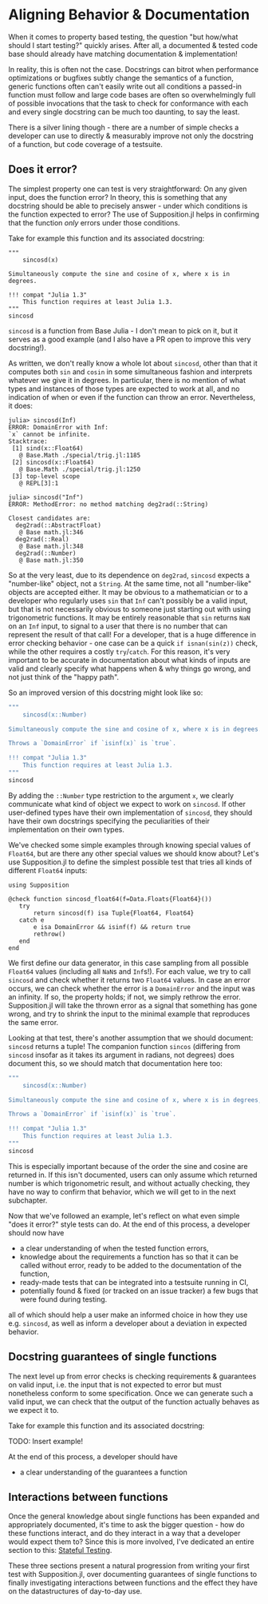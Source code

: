 # Aligning Behavior & Documentation

When it comes to property based testing, the question "but how/what should I start testing?" quickly arises.
After all, a documented & tested code base should already have matching documentation & implementation!

In reality, this is often not the case. Docstrings can bitrot when performance optimizations or bugfixes
subtly change the semantics of a function, generic functions often can't easily write out all
conditions a passed-in function must follow and large code bases are often so overwhelmingly full of
possible invocations that the task to check for conformance with each and every single docstring
can be much too daunting, to say the least. 

There is a silver lining though - there are a number of simple checks a developer can use
to directly & measurably improve not only the docstring of a function, but code coverage of a testsuite.

## Does it error?

The simplest property one can test is very straightforward: On any given input, does the function error?
In theory, this is something that any docstring should be able to precisely answer - under which conditions is
the function expected to error? The use of Supposition.jl helps in confirming that the function _only_ errors under
those conditions.

Take for example this function and its associated docstring:

```
"""
    sincosd(x)

Simultaneously compute the sine and cosine of x, where x is in degrees.

!!! compat "Julia 1.3"
    This function requires at least Julia 1.3.
"""
sincosd
```

`sincosd` is a function from Base Julia - I don't mean to pick on it, but it serves as a good example (and I also
have a PR open to improve this very docstring!).

As written, we don't really know a whole lot about `sincosd`, other than that it computes both `sin` and `cosin`
in some simultaneous fashion and interprets whatever we give it in degrees. In particular, there is no mention
of what types and instances of those types are expected to work at all, and no indication of when or even if
the function can throw an error. Nevertheless, it does:

```@example sincosd
julia> sincosd(Inf)
ERROR: DomainError with Inf:
`x` cannot be infinite.
Stacktrace:
 [1] sind(x::Float64)
   @ Base.Math ./special/trig.jl:1185
 [2] sincosd(x::Float64)
   @ Base.Math ./special/trig.jl:1250
 [3] top-level scope
   @ REPL[3]:1

julia> sincosd("Inf")
ERROR: MethodError: no method matching deg2rad(::String)

Closest candidates are:
  deg2rad(::AbstractFloat)
   @ Base math.jl:346
  deg2rad(::Real)
   @ Base math.jl:348
  deg2rad(::Number)
   @ Base math.jl:350
```

So at the very least, due to its dependence on `deg2rad`, `sincosd` expects a "number-like" object, not a `String`.
At the same time, not all "number-like" objects are accepted either. It may be obvious to a mathematician or to
a developer who regularly uses `sin` that `Inf` can't possibly be a valid input, but that is not necessarily obvious
to someone just starting out with using trigonometric functions. It may be entirely reasonable that `sin`
returns `NaN` on an `Inf` input, to signal to a user that there is no number that can represent the result of that
call! For a developer, that is a huge difference in error checking behavior - one case can be a quick `if isnan(sin(z))`
check, while the other requires a costly `try`/`catch`. For this reason, it's very important to be accurate in documentation
about what kinds of inputs are valid and clearly specify what happens when & why things go wrong, and not just think of the "happy path".

So an improved version of this docstring might look like so:

```julia
"""
    sincosd(x::Number)

Simultaneously compute the sine and cosine of x, where x is in degrees.

Throws a `DomainError` if `isinf(x)` is `true`.

!!! compat "Julia 1.3"
    This function requires at least Julia 1.3.
"""
sincosd
```

By adding the `::Number` type restriction to the argument `x`, we clearly communicate what kind of object we expect to work
on `sincosd`. If other user-defined types have their own implementation of `sincosd`, they should have their own docstrings
specifying the peculiarities of their implementation on their own types.

We've checked some simple examples through knowing special values of `Float64`, but are there any other special values we should
know about? Let's use Supposition.jl to define the simplest possible test that tries all kinds of different `Float64` inputs:

```@example sincosd
using Supposition

@check function sincosd_float64(f=Data.Floats{Float64}())
   try
       return sincosd(f) isa Tuple{Float64, Float64}
   catch e
       e isa DomainError && isinf(f) && return true
       rethrow()
   end
end
```

We first define our data generator, in this case sampling from all possible `Float64` values (including all `NaN`s and `Inf`s!).
For each value, we try to call `sincosd` and check whether it returns two `Float64` values.
In case an error occurs, we can check whether the error is a `DomainError` and the input was an infinity. If so, the property holds;
if not, we simply rethrow the error. Supposition.jl will take the thrown error as a signal that something has gone wrong, and try
to shrink the input to the minimal example that reproduces the same error.

Looking at that test, there's another assumption that we should document: `sincosd` returns a tuple! The companion function
`sincos` (differing from `sincosd` insofar as it takes its argument in radians, not degrees) does document this,
so we should match that documentation here too:

```julia
"""
    sincosd(x::Number)

Simultaneously compute the sine and cosine of x, where x is in degrees, returning a tuple (sine, cosine).

Throws a `DomainError` if `isinf(x)` is `true`.

!!! compat "Julia 1.3"
    This function requires at least Julia 1.3.
"""
sincosd
```

This is especially important because of the order the sine and cosine are returned in. If this isn't documented,
users can only assume which returned number is which trigonometric result, and without actually checking, they have no
way to confirm that behavior, which we will get to in the next subchapter.

Now that we've followed an example, let's reflect on what even simple "does it error?" style tests can do.
At the end of this process, a developer should now have

 * a clear understanding of when the tested function errors,
 * knowledge about the requirements a function has so that it can be called without error,
    ready to be added to the documentation of the function, 
 * ready-made tests that can be integrated into a testsuite running in CI,
 * potentially found & fixed (or tracked on an issue tracker) a few bugs that were found during testing.

all of which should help a user make an informed choice in how they use e.g. `sincosd`, as well as inform
a developer about a deviation in expected behavior.

## Docstring guarantees of single functions

The next level up from error checks is checking requirements & guarantees on valid input, i.e. the input that
is not expected to error but must nonetheless conform to some specification. Once we can generate such a
valid input, we can check that the output of the function actually behaves as we expect it to.

Take for example this function and its associated docstring:

TODO: Insert example!

At the end of  this process, a developer should have

 * a clear understanding of the guarantees a function

## Interactions between functions

Once the general knowledge about single functions has been expanded and appropriately documented,
it's time to ask the bigger question - how do these functions interact, and do they interact in
a way that a developer would expect them to? Since this is more involved, I've dedicated an entire
section to this: [Stateful Testing](@ref).

These three sections present a natural progression from writing your first test with Supposition.jl,
over documenting guarantees of single functions to finally investigating interactions between functions
and the effect they have on the datastructures of day-to-day use.
